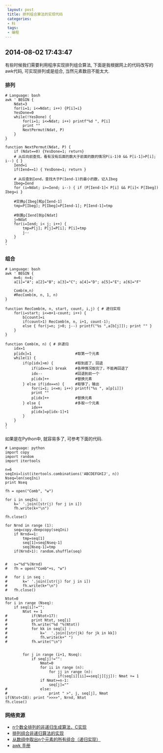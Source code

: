 ```yaml
---
 layout: post
 title: 排列组合算法的实现代码
 categories:
 - 科
 tags:
 - 编程
---
```


## 2014-08-02 17:43:47

有些时候我们需要利用程序实现排列组合算法, 下面是我根据网上的代码改写的awk代码, 可实现排列或是组合, 当然元素数目不能太大.

### 排列

<pre class="line-numbers" data-start="0"><code class="language-bash"># Language: bash
awk ' BEGIN {
	Ndat=3
	for(i=1; i<=Ndat; i++) {P[i]=i}
	YesDone=0
	while(!YesDone) {
		for(i=1; i<=Ndat; i++) printf"%d ", P[i]
		print ""
		NextPermut(Ndat, P)
	}
}

function NextPermut(Ndat, P) {
	if (Ndat==0) {YesDone=1; return}
	# 从后向前查找，看有没有后面的数大于前面的数的情况P(i-1)<Pi，若有则停在后一个数的位置。
	# 若没有后面的数大于前面的数的情况，说明已经到了最后一个排列，返回
	for(i=Ndat; i>0 && P[i-1]>P[i]; i--) { }
	Iend=i
	if(Iend==1) { YesDone=1; return }

	# 从后查到Iend，查找大于P(Iend-1)的最小的数，记入Ibeg
	Ibeg=Iend
	for (i=Ndat; i>=Iend; i--) { if (P[Iend-1]< P[i] && P[i]< P[Ibeg]) Ibeg=i }

	#交换p[Ibeg]和p[Iend-1]
	tmp=P[Ibeg]; P[Ibeg]=P[Iend-1]; P[Iend-1]=tmp

	#倒置p[Iend]到p[Ndat]
	j=Ndat
	for(i=Iend; i< j; i++) {
		tmp=P[j]; P[j]=P[i]; P[i]=tmp
		j--
	}
}
'
</code></pre>

### 组合

<pre class="line-numbers" data-start="0"><code class="language-bash"># Language: bash
awk ' BEGIN {
	m=6; n=4;
	a[1]="A"; a[2]="B"; a[3]="C"; a[4]="D"; a[5]="E"; a[6]="F"

	Comb(m,n)
	#RecComb(m, n, 1, n)
}

function RecComb(m, n, start, count, i,j) { # 递归实现
	for(i=start; i<=m+1-count; i++) {
		b[count]=i
		if(count>1) RecComb(m, n, i+1, count-1);
		else { for(j=n; j>0; j--) printf("%s ",a[b[j]]); print "" }
	}
}

function Comb(m, n) { # 非递归
	idx=1
	p[idx]=1					#取第一个元素
	while(1) {
		if(p[idx]>m) {			#取到底了，回退
			if(idx==1) break	#各种情况取完了，不能再回退了
			idx--				#回退到前一个
			p[idx]++			#替换元素
		} else if(idx==n) {		#取够了，输出
			for(i=1; i<=m; i++) printf("%s ", a[p[i]])
			print ""
			p[idx]++			#替换元素
		} else {				#多取一个元素
			idx++
			p[idx]=p[idx-1]+1
		}
	}
}
'
</code></pre>

如果是在Python中, 就容易多了, 可参考下面的代码.

<pre class="line-numbers" data-start="0"><code class="language-python"># Language: python
import copy
import random
import itertools

n=6
seqIni=list(itertools.combinations('ABCDEFGHIJ', n))
Nseq=len(seqIni)
print Nseq

fh = open("Comb", "w")

for i in seqIni :
	k=' '.join([str(j) for j in i])
	fh.write(k+"\n")

fh.close()

for Nrnd in range (1):
	seq=copy.deepcopy(seqIni)
	if Nrnd==1:
		tmp=seq[1]
		seq[1]=seq[Nseq-1]
		seq[Nseq-1]=tmp
	if(Nrnd>1): random.shuffle(seq)
	

#	s="%d"%(Nrnd)
#	fh = open("Comb"+s, "w")

#	for i in seq :
#		k=' '.join([str(j) for j in i])
#		fh.write(k+"\n")
#	fh.close()

Ntot=0
for i in range (Nseq):
	if seq[i]!="":
		Ntot += 1
#			if(Ntot>17):
#			print Ntot, seq[i]
#			fh.write("%d "%(Ntot))
#			for kk in seq[i] :
#				k='  '.join([str(jk) for jk in kk])
#				fh.write(k+" ")
#			fh.write("\n")


		for j in range (i+1, Nseq):
			if seq[j]!="":
				Nmat=0
				for ii in range (n):
					for jj in range (n):
						if(seq[i][ii]==seq[j][jj]): Nmat += 1
				if Nmat>=n-1: 
					seq[j]=""
#				else:
#					print " >", j, seq[j], Nmat
if(Ntot<18): print ">>>>", Nrnd, Ntot
fh.close()
</code></pre>

### 网络资源

- [n个数全排列的非递归生成算法，C实现](http://www.xuebuyuan.com/952364.html)
- [排列组合非递归算法的实现](http://blog.csdn.net/cclsoft/article/details/4354670/)
- [从数组中取出n个元素的所有组合（递归实现）](http://www.cnblogs.com/shuaiwhu/archive/2012/04/27/2473788.html)
- [awk 手册](https://gist.github.com/798150/9d5971bd88d72579c415a5a5c06b5c06d42831f7)
